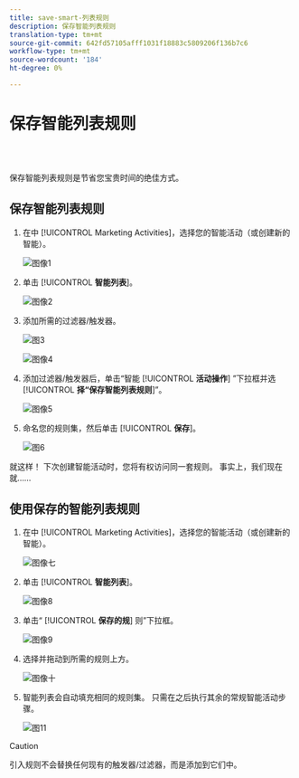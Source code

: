 ```yaml
---
title: save-smart-列表规则
description: 保存智能列表规则
translation-type: tm+mt
source-git-commit: 642fd57105afff1031f18883c5809206f136b7c6
workflow-type: tm+mt
source-wordcount: '184'
ht-degree: 0%

---
```



# 保存智能列表规则

<br> 

保存智能列表规则是节省您宝贵时间的绝佳方式。

## 保存智能列表规则

1. 在中 [!UICONTROL Marketing Activities]，选择您的智能活动（或创建新的智能）。

   ![图像1](/help/sky/assets/smart-lists-and-static-lists/save-smart-list-rules/save-smart-list-rules-1.png)

1. 单击 [!UICONTROL **智能列表**]。

   ![图像2](/help/sky/assets/smart-lists-and-static-lists/save-smart-list-rules/save-smart-list-rules-2.png)

1. 添加所需的过滤器/触发器。

   ![图3](/help/sky/assets/smart-lists-and-static-lists/save-smart-list-rules/save-smart-list-rules-3.png)

   ![图像4](/help/sky/assets/smart-lists-and-static-lists/save-smart-list-rules/save-smart-list-rules-4.png)

1. 添加过滤器/触发器后，单击“智能 [!UICONTROL **活动操作**] ”下拉框并选 [!UICONTROL **择“保存智能列表规则**]”。

   ![图像5](/help/sky/assets/smart-lists-and-static-lists/save-smart-list-rules/save-smart-list-rules-5.png)

1. 命名您的规则集，然后单击 [!UICONTROL **保存**]。

   ![图6](/help/sky/assets/smart-lists-and-static-lists/save-smart-list-rules/save-smart-list-rules-6.png)

就这样！ 下次创建智能活动时，您将有权访问同一套规则。 事实上，我们现在就……

## 使用保存的智能列表规则

1. 在中 [!UICONTROL Marketing Activities]，选择您的智能活动（或创建新的智能）。

   ![图像七](/help/sky/assets/smart-lists-and-static-lists/save-smart-list-rules/save-smart-list-rules-7.png)

1. 单击 [!UICONTROL **智能列表**]。

   ![图像8](/help/sky/assets/smart-lists-and-static-lists/save-smart-list-rules/save-smart-list-rules-8.png)

1. 单击“ [!UICONTROL **保存的规**] 则”下拉框。

   ![图像9](/help/sky/assets/smart-lists-and-static-lists/save-smart-list-rules/save-smart-list-rules-9.png)

1. 选择并拖动到所需的规则上方。

   ![图像十](/help/sky/assets/smart-lists-and-static-lists/save-smart-list-rules/save-smart-list-rules-10.png)

1. 智能列表会自动填充相同的规则集。 只需在之后执行其余的常规智能活动步骤。

   ![图11](/help/sky/assets/smart-lists-and-static-lists/save-smart-list-rules/save-smart-list-rules-11.png)

>[!CAUTION]
>
>引入规则不会替换任何现有的触发器/过滤器，而是添加到它们中。
